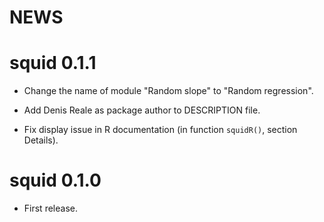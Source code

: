 # NEWS

# squid 0.1.1

* Change the name of module "Random slope" to "Random regression".

* Add Denis Reale as package author to DESCRIPTION file. 

* Fix display issue in R documentation (in function `squidR()`, section Details).

# squid 0.1.0

* First release.
